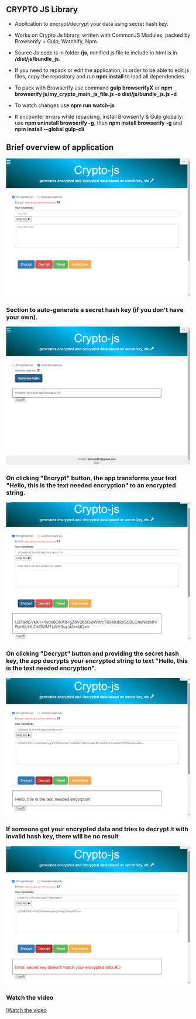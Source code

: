 

## CRYPTO JS Library

- <p>Application to encrypt/decrypt your data using secret hash key.</p>
- <p>Works on Crypto Js library, written with CommonJS Modules, packed by Browserify + Gulp, Watchify, Npm.</p>
- <p>Source Js code is in folder <b>/js</b>, minified js file to include in html is in <b> /dist/js/bundle_js</b>.</p>
- <p>If you need to repack or edit the application, in order to be able to edit js files, copy the repository and run <b>npm install</b> to load all dependencies. </p>
- <p>To pack with Browserify use command <b>gulp browserifyX</b> or <b> npm browserify js/my_crypto_main_js_file.js -o dist/js/bundle_js.js -d </b></p>
- <p>To watch changes use <b> npm run watch-js </b></p>
- <p>If encounter errors while repacking, install Browserify & Gulp globally: use  <b>npm uninstall browserify -g</b>, then <b>npm install browserify -g</b> and <b>npm install --global gulp-cli</b>

## Brief overview of application

![Screenshot](images/ScreenShots/1.png)

### Section to auto-generate a secret hash key (if you don't have your own).

![Screenshot](images/ScreenShots/2.png)

### On clicking "Encrypt" button, the app transforms your text "Hello, this is the text needed encryption" to an encrypted string. 

![Screenshot](images/ScreenShots/3.png)

### On clicking "Decrypt" button and providing the secret hash key,  the app decrypts your encrypted string to text "Hello, this is the text needed encryption".

![Screenshot](images/ScreenShots/4.png)

### If someone got your encrypted data and tries to decrypt it with invalid hash key, there will be no result 

![Screenshot](images/ScreenShots/5.png)

### Watch the video

[!Watch the video](https://youtu.be/P_-bDrTGCzA&vq=hd1080)

